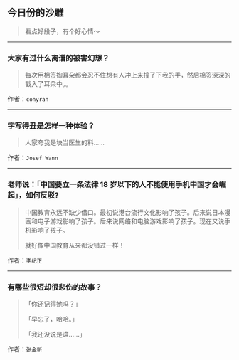 ## 今日份的沙雕

> 看点好段子，有个好心情～


 
---

### 大家有过什么离谱的被害幻想？

> 每次用棉签掏耳朵都会忍不住想有人冲上来撞了下我的手，然后棉签深深的戳入了耳朵中。。


作者：`conyran`

---

### 字写得丑是怎样一种体验？

> 人家夸我是块当医生的料……


作者：`Josef Wann`

---

### 老师说：「中国要立一条法律 18 岁以下的人不能使用手机中国才会崛起」，如何反驳?

> 中国教育永远不缺少借口。最初说港台流行文化影响了孩子。后来说日本漫画和电子游戏影响了孩子。后来说网络和电脑游戏影响了孩子。现在又说手机影响了孩子。
> 
> 就好像中国教育从来都没错过一样！


作者：`李纪正`

---

### 有哪些很短却很悲伤的故事？

> 「你还记得她吗？」
> 
> 「早忘了，哈哈。」
> 
> 「我还没说是谁……」


作者：`张金新`